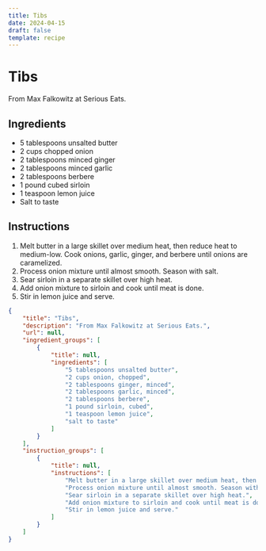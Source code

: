 ```yaml
---
title: Tibs
date: 2024-04-15
draft: false
template: recipe
---
```


# Tibs

From Max Falkowitz at Serious Eats.

## Ingredients

* 5 tablespoons unsalted butter
* 2 cups chopped onion 
* 2 tablespoons minced ginger
* 2 tablespoons minced garlic
* 2 tablespoons berbere
* 1 pound cubed sirloin
* 1 teaspoon lemon juice
* Salt to taste

## Instructions

1. Melt butter in a large skillet over medium heat, then reduce heat to medium-low. Cook onions, garlic, ginger, and berbere until onions are caramelized.
2. Process onion mixture until almost smooth. Season with salt.
3. Sear sirloin in a separate skillet over high heat.
4. Add onion mixture to sirloin and cook until meat is done.
5. Stir in lemon juice and serve.

```json
{
    "title": "Tibs",
    "description": "From Max Falkowitz at Serious Eats.",
    "url": null,
    "ingredient_groups": [
        {
            "title": null,
            "ingredients": [
                "5 tablespoons unsalted butter",
                "2 cups onion, chopped",
                "2 tablespoons ginger, minced",
                "2 tablespoons garlic, minced",
                "2 tablespoons berbere",
                "1 pound sirloin, cubed",
                "1 teaspoon lemon juice",
                "salt to taste"
            ]
        }
    ],
    "instruction_groups": [
        {
            "title": null,
            "instructions": [
                "Melt butter in a large skillet over medium heat, then reduce heat to medium-low. Cook onions, garlic, ginger, and berbere until onions are caramelized.",
                "Process onion mixture until almost smooth. Season with salt.",
                "Sear sirloin in a separate skillet over high heat.",
                "Add onion mixture to sirloin and cook until meat is done.",
                "Stir in lemon juice and serve."
            ]
        }
    ]
}
```